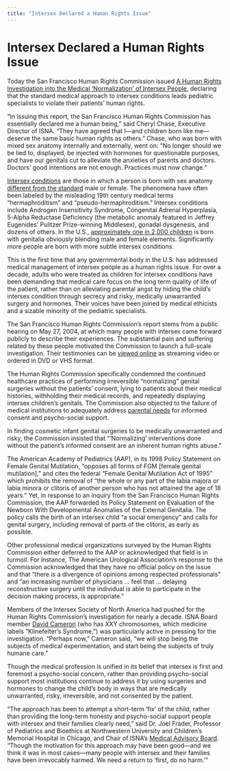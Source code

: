 ```yaml
---
title: "Intersex Declared a Human Rights Issue"
---
```


# Intersex Declared a Human Rights Issue

<p>Today the San Francisco Human Rights Commission issued <a href="/files/SFHRC%5C_Intersex%5C_Report.pdf">A Human Rights Investigation into the Medical &#8216;Normalization&#8217; of Intersex People</a>, declaring that the standard medical approach to intersex conditions leads pediatric specialists to violate their patients&#8217; human rights.  </p>

<p>&#8220;In issuing this report, the San Francisco Human Rights Commission has essentially declared me a human being,&#8221; said Cheryl Chase, Executive Director of <span class="caps">ISNA</span>. &#8220;They have agreed that I&#8212;and children born like me&#8212;deserve the same basic human rights as others.&#8221; Chase, who was born with mixed sex anatomy internally and externally, went on: &#8220;No longer should we be lied to, displayed, be injected with hormones for questionable purposes, and have our genitals cut to alleviate the anxieties of parents and doctors. Doctors&#8217; good intentions are not enough. Practices must now change.&#8221;  </p>

<p><a href="/faq/conditions">Intersex conditions</a> are those in which a person is born with sex anatomy <a href="/faq/what%5C_is%5C_intersex">different from the standard</a> male or female. The phenomena have often been labeled by the misleading 19th century medical terms &#8220;hermaphroditism&#8221; and &#8220;pseudo-hermaphroditism.&#8221; Intersex conditions include Androgen Insensitivity Syndrome, Congenital Adrenal Hyperplasia, 5-Alpha Reductase Deficiency (the metabolic anomaly featured in Jeffrey Eugenides&#8217; Pulitzer Prize-winning Middlesex), gonadal dysgenesis, and dozens of others. In the U.S., <a href="/faq/frequency">approximately one in 2,000 children</a> is born with genitalia obviously blending male and female elements. Significantly more people are born with more subtle intersex conditions.  </p>

<p>This is the first time that any governmental body in the U.S. has addressed medical management of intersex people as a human rights issue. For over a decade, adults who were treated as children for intersex conditions have been demanding that medical care focus on the long term quality of life of the patient, rather than on alleviating parental angst by hiding the child&#8217;s intersex condition through secrecy and risky, medically unwarranted surgery and hormones. Their voices have been joined by medical ethicists and a sizable minority of the pediatric specialists.  </p>

<p>The San Francisco Human Rights Commission&#8217;s report stems from a public hearing on May 27, 2004, at which many people with intersex came forward publicly to describe their experiences. The substantial pain and suffering related by these people motivated the Commission to launch a full-scale investigation. Their testimonies can be <a href="/videos/sf%5C_hrc%5C_hearing">viewed online</a> as streaming video or ordered in <span class="caps">DVD</span> or <span class="caps">VHS</span> format.  </p>

<p>The Human Rights Commission specifically condemned the continued healthcare practices of performing irreversible &#8220;normalizing&#8221; genital surgeries without the patients&#8217; consent, lying to patients about their medical histories, withholding their medical records, and repeatedly displaying intersex children&#8217;s genitals. The Commission also objected to the failure of medical institutions to adequately address <a href="/articles/tips%5C_for%5C_parents">parental needs</a> for informed consent and psycho-social support.  </p>

<p>In finding cosmetic infant genital surgeries to be medically unwarranted and risky, the Commission insisted that &#8220;&#8216;Normalizing&#8217; interventions done without the patient&#8217;s informed consent are an inherent human rights abuse.&#8221;  </p>

<p>The American Academy of Pediatrics (<span class="caps">AAP</span>), in its 1998 Policy Statement on Female Genital Mutilation, &#8220;opposes all forms of <span class="caps">FGM</span> [female genital mutilation],&#8221; and cites the federal &#8220;Female Genital Mutilation Act of 1995&#8221; which prohibits the removal of &#8220;the whole or any part of the labia majora or labia minora or clitoris of another person who has not attained the age of 18 years.&#8221; Yet, in response to an inquiry from the San Francisco Human Rights Commission, the <span class="caps">AAP</span> forwarded its Policy Statement on Evaluation of the Newborn With Developmental Anomalies of the External Genitalia. The policy calls the birth of an intersex child &#8220;a social emergency&#8221; and calls for genital surgery, including removal of parts of the clitoris, as early as possible.  </p>

<p>Other professional medical organizations surveyed by the Human Rights Commission either deferred to the <span class="caps">AAP</span> or acknowledged that field is in turmoil. For instance, The American Urological Association&#8217;s response to the Commission acknowledged that they have no official policy on the issue and that &#8220;there is a divergence of opinions among respected professionals&#8221; and &#8220;an increasing number of physicians &#8230; feel that &#8230; delaying reconstructive surgery until the individual is able to participate in the decision making process, is appropriate.&#8221;  </p>

<p>Members of the Intersex Society of North America had pushed for the Human Rights Commission&#8217;s investigation for nearly a decade. <span class="caps">ISNA</span> Board member <a href="/about/cameron">David Cameron</a> (who has <span class="caps">XXY</span> chromosomes, which medicine labels &#8220;Klinefelter&#8217;s Syndrome,&#8221;) was particularly active in pressing for the investigation. &#8220;Perhaps now,&#8221; Cameron said, &#8220;we will stop being the subjects of medical experimentation, and start being the subjects of truly humane care.&#8221;  </p>

<p>Though the medical profession is unified in its belief that intersex is first and foremost a psycho-social concern, rather than providing psycho-social support most institutions continue to address it by using surgeries and hormones to change the child&#8217;s body in ways that are medically unwarranted, risky, irreversible, and not consented by the patient.  </p>

<p>&#8220;The approach has been to attempt a short-term &#8216;fix&#8217; of the child, rather than providing the long-term honesty and psycho-social support people with intersex and their families clearly need,&#8221; said Dr. Joel Frader, Professor of Pediatrics and Bioethics at Northwestern University and Children&#8217;s Memorial Hospital in Chicago, and Chair of <span class="caps">ISNA</span>&#8217;s <a href="/about/medicalboard/">Medical Advisory Board</a>. &#8220;Though the motivation for this approach may have been good&#8212;and we think it was in most cases&#8212;many people with intersex and their families have been irrevocably harmed. We need a return to &#8216;first, do no harm.&#8217;&#8221;</p>